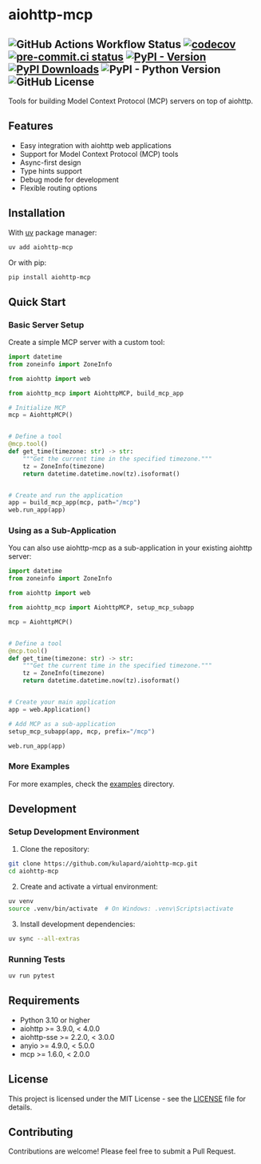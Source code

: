 # aiohttp-mcp

![GitHub Actions Workflow Status](https://img.shields.io/github/actions/workflow/status/kulapard/aiohttp-mcp/ci.yml?branch=master)
[![codecov](https://codecov.io/gh/kulapard/aiohttp-mcp/graph/badge.svg?token=BW3WBM8OVF)](https://codecov.io/gh/kulapard/aiohttp-mcp)
[![pre-commit.ci status](https://results.pre-commit.ci/badge/github/kulapard/aiohttp-mcp/master.svg)](https://results.pre-commit.ci/latest/github/kulapard/aiohttp-mcp/master)
[![PyPI - Version](https://img.shields.io/pypi/v/aiohttp-mcp?color=blue&label=pypi%20package)](https://pypi.org/project/aiohttp-mcp)
[![PyPI Downloads](https://static.pepy.tech/badge/aiohttp-mcp)](https://pepy.tech/projects/aiohttp-mcp)
![PyPI - Python Version](https://img.shields.io/pypi/pyversions/aiohttp-mcp)
![GitHub License](https://img.shields.io/github/license/kulapard/aiohttp-mcp?style=flat&color=blue)
---

Tools for building Model Context Protocol (MCP) servers on top of aiohttp.

## Features

- Easy integration with aiohttp web applications
- Support for Model Context Protocol (MCP) tools
- Async-first design
- Type hints support
- Debug mode for development
- Flexible routing options

## Installation

With [uv](https://docs.astral.sh/uv/) package manager:

```bash
uv add aiohttp-mcp
```

Or with pip:

```bash
pip install aiohttp-mcp
```

## Quick Start

### Basic Server Setup

Create a simple MCP server with a custom tool:

```python
import datetime
from zoneinfo import ZoneInfo

from aiohttp import web

from aiohttp_mcp import AiohttpMCP, build_mcp_app

# Initialize MCP
mcp = AiohttpMCP()


# Define a tool
@mcp.tool()
def get_time(timezone: str) -> str:
    """Get the current time in the specified timezone."""
    tz = ZoneInfo(timezone)
    return datetime.datetime.now(tz).isoformat()


# Create and run the application
app = build_mcp_app(mcp, path="/mcp")
web.run_app(app)
```

### Using as a Sub-Application

You can also use aiohttp-mcp as a sub-application in your existing aiohttp server:

```python
import datetime
from zoneinfo import ZoneInfo

from aiohttp import web

from aiohttp_mcp import AiohttpMCP, setup_mcp_subapp

mcp = AiohttpMCP()


# Define a tool
@mcp.tool()
def get_time(timezone: str) -> str:
    """Get the current time in the specified timezone."""
    tz = ZoneInfo(timezone)
    return datetime.datetime.now(tz).isoformat()


# Create your main application
app = web.Application()

# Add MCP as a sub-application
setup_mcp_subapp(app, mcp, prefix="/mcp")

web.run_app(app)
```

### More Examples

For more examples, check the [examples](examples) directory.

## Development

### Setup Development Environment

1. Clone the repository:

```bash
git clone https://github.com/kulapard/aiohttp-mcp.git
cd aiohttp-mcp
```

2. Create and activate a virtual environment:

```bash
uv venv
source .venv/bin/activate  # On Windows: .venv\Scripts\activate
```

3. Install development dependencies:

```bash
uv sync --all-extras
```

### Running Tests

```bash
uv run pytest
```

## Requirements

- Python 3.10 or higher
- aiohttp >= 3.9.0, < 4.0.0
- aiohttp-sse >= 2.2.0, < 3.0.0
- anyio >= 4.9.0, < 5.0.0
- mcp >= 1.6.0, < 2.0.0

## License

This project is licensed under the MIT License - see the [LICENSE](LICENSE) file for details.

## Contributing

Contributions are welcome! Please feel free to submit a Pull Request.
